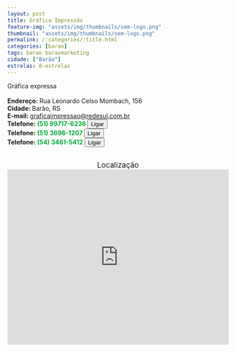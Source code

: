 ```yaml
---
layout: post
title: Gráfica Impressão
feature-img: "assets/img/thumbnails/sem-logo.png"
thumbnail: "assets/img/thumbnails/sem-logo.png"
permalink: /:categories/:title.html
categories: [barao]
tags: barao baraomarketing
cidade: ["Barão"]
estrelas: 0-estrelas
---
```

Gráfica expressa<!-- more --><br />
<br/>
<b>Endereço: </b>Rua Leonardo Celso Mombach, 156<br />
<b>Cidade: </b>Barão, RS<br />
<b>E-mail: </b>graficaimpressao@redesul.com.br<br />
<b>Telefone: <span style="color: #00ab3a;">(51) 99717-6236</span> <a href="tel:51997176236"><button class="ligar">Ligar</button></a></b><br />
<b>Telefone: <span style="color: #00ab3a;">(51) 3696-1207</span> <a href="tel:5136961207"><button class="ligar">Ligar</button></a></b><br />
<b>Telefone: <span style="color: #00ab3a;">(54) 3461-5412</span> <a href="tel:5434615412"><button class="ligar">Ligar</button></a></b><br />
<br />
<div style="font-size: larger; text-align: center;">
Localização</div>
<iframe src="https://www.google.com/maps/embed?pb=!1m18!1m12!1m3!1d3466.112173864398<iframe src="https://www.google.com/maps/embed?pb=!1m18!1m12!1m3!1d3476.788027182952!2d-51.498499185323915!3d-29.37649520748921!2m3!1f0!2f0!3f0!3m2!1i1024!2i768!4f13.1!3m3!1m2!1s0x951c1ab836aad7a5%3A0x54a2d9fb1f0b806d!2sR.+C%C3%A9lso+Mombach%2C+156%2C+Bar%C3%A3o+-+RS%2C+95730-000!5e0!3m2!1spt-BR!2sbr!4v1531578747541" width="100%" height="400" frameborder="0" style="border:0" allowfullscreen></iframe>
